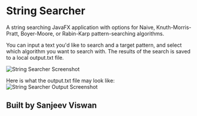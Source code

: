 # String Searcher

A string searching JavaFX application with options for Naive, Knuth-Morris-Pratt, Boyer-Moore, or Rabin-Karp 
pattern-searching algorithms.

You can input a text you'd like to search and a target pattern, and select which
algorithm you want to search with. The results of the search is saved to a
local output.txt file.

![String Searcher Screenshot](https://i.imgur.com/1gj6Rxw.png)

Here is what the output.txt file may look like:
![String Searcher Output Screenshot](https://i.imgur.com/4zRyrRv.png)

## Built by Sanjeev Viswan